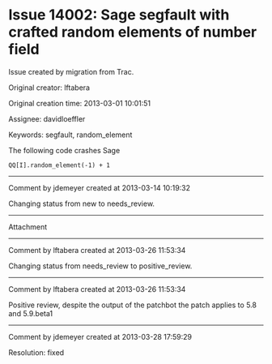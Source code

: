 # Issue 14002: Sage segfault with crafted random elements of number field

Issue created by migration from Trac.

Original creator: lftabera

Original creation time: 2013-03-01 10:01:51

Assignee: davidloeffler

Keywords: segfault, random_element

The following code crashes Sage


```
QQ[I].random_element(-1) + 1
```



---

Comment by jdemeyer created at 2013-03-14 10:19:32

Changing status from new to needs_review.


---

Attachment


---

Comment by lftabera created at 2013-03-26 11:53:34

Changing status from needs_review to positive_review.


---

Comment by lftabera created at 2013-03-26 11:53:34

Positive review, despite the output of the patchbot the patch applies to 5.8 and 5.9.beta1


---

Comment by jdemeyer created at 2013-03-28 17:59:29

Resolution: fixed
